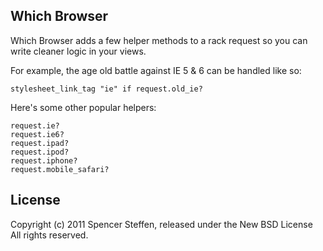 Which Browser
-------------

Which Browser adds a few helper methods to a rack request so you can write cleaner logic in your views.

For example, the age old battle against IE 5 & 6 can be handled like so:
  
    stylesheet_link_tag "ie" if request.old_ie?


Here's some other popular helpers:

    request.ie?
    request.ie6?
    request.ipad?
    request.ipod?
    request.iphone?
    request.mobile_safari?
    


License
-------

Copyright (c) 2011 Spencer Steffen, released under the New BSD License All rights reserved.